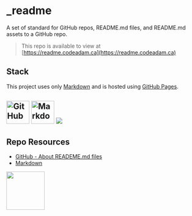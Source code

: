 # _readme

A set of standard for GitHub repos, README.md files, and README.md assets to a GitHub repo. 

> This repo is available to view at  
> [https://readme.codeadam.ca](https://readme.codeadam.ca)

## Stack

This project uses only [Markdown](https://www.markdownguide.org/) and is hosted using [GitHub Pages](https://pages.github.com/).

<img src="https://console.codeadam.ca/storage/topics/tFh07vj4ViTFLwEDtelLdCmcxNr2cMyz0BGcxBDp.png" alt="GitHub" width="60"> <img src="https://console.codeadam.ca/storage/topics/66RHQEYVThWWidxp6dYKomEJO9btDhCgebmjK53I.png" alt="Markdown" width="60">
<img src="https://console.codeadam.ca/api/image/markdown">
---

## Repo Resources

- [GitHub - About READEME.md files](https://docs.github.com/en/repositories/managing-your-repositorys-settings-and-features/customizing-your-repository/about-readmes)
- [Markdown](https://www.markdownguide.org/)

<a href="https://codeadam.ca">
<img src="https://codeadam.ca/images/code-block.png" width="100">
</a>
